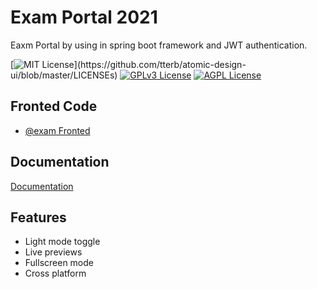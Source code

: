 
# Exam Portal 2021

Eaxm Portal by using in spring boot framework and JWT authentication.

[![MIT License](https://img.shields.io/apm/l/atomic-design-ui.svg?)](https://github.com/tterb/atomic-design-ui/blob/master/LICENSEs)
[![GPLv3 License](https://img.shields.io/badge/License-GPL%20v3-yellow.svg)](https://opensource.org/licenses/)
[![AGPL License](https://img.shields.io/badge/license-AGPL-blue.svg)](http://www.gnu.org/licenses/agpl-3.0)

  
## Fronted Code

- [@exam Fronted](https://github.com/ddsha441981/examFronted)

  
## Documentation

[Documentation](https://github.com/ddsha441981)

  
## Features

- Light mode toggle
- Live previews
- Fullscreen mode
- Cross platform

  
